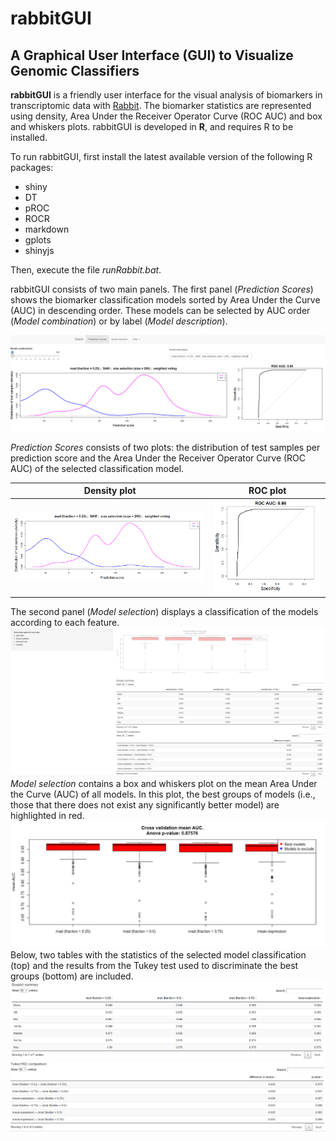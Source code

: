 # rabbitGUI

## A Graphical User Interface (GUI) to Visualize Genomic Classifiers 

**rabbitGUI** is a friendly user interface for the visual analysis of biomarkers in transcriptomic data with [Rabbit](https://github.com/jperezrogers/rabbit). The biomarker statistics are represented using density, Area Under the Receiver Operator Curve (ROC AUC) and box and whiskers plots. rabbitGUI is developed in **R**, and requires R to be installed.

To run rabbitGUI, first install the latest available version of the following R packages:

* shiny
* DT
* pROC
* ROCR
* markdown
* gplots
* shinyjs

Then, execute the file *runRabbit.bat*.

rabbitGUI consists of two main panels. The first panel (*Prediction Scores*) shows the biomarker classification models sorted by Area Under the Curve (AUC) in descending order. These models can be selected by AUC order (*Model combination*) or by label (*Model description*).

![Prediction Scores](images/prediction_scores.png)

*Prediction Scores* consists of two plots: the distribution of test samples per prediction score and the Area Under the Receiver Operator Curve (ROC AUC) of the selected classification model.

| Density plot | ROC plot |
| ------------ | -------- |
| ![Density plot](images/density.png)|![ROC plot](images/roc.png)|

The second panel (*Model selection*) displays a classification of the models according to each feature. 
![Prediction Scores](images/model_selection.png)
*Model selection* contains a box and whiskers plot on the mean Area Under the Curve (AUC) of all models. In this plot, the best groups of models (i.e., those that there does not exist any significantly better model) are highlighted in red.
![Box and whiskers plot](images/boxplot.png)
Below, two tables with the statistics of the selected model classification (top) and the results from the Tukey test used to discriminate the best groups (bottom) are included.
![Summary table](images/summary.png)
![Tukey table](images/tukey.png)
